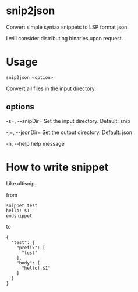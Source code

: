 # snip2json

Convert simple syntax snippets to LSP format json.

I will consider distributing binaries upon request.

# Usage

```
snip2json <option>
```

Convert all files in the input directory.

## options

-s=, --snipDir= 
  Set the input directory. Default: snip

-j=, --jsonDir=
  Set the output directory. Default: json

-h, --help
  help message

# How to write snippet

Like ultisnip.

from
```
snippet test
hello! $1
endsnippet
```

to
```
{
  "test": {
    "prefix": [
      "test"
    ],
    "body": [
      "hello! $1"
    ]
  }
}
```
